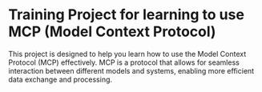 # Training Project for learning to use MCP (Model Context Protocol)

This project is designed to help you learn how to use the Model Context Protocol (MCP) effectively. MCP is a protocol that allows for seamless interaction between different models and systems, enabling more efficient data exchange and processing.